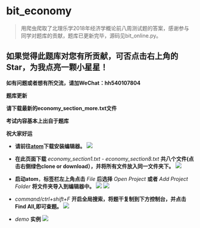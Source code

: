 # bit_economy
> 用爬虫爬取了北理乐学2018年经济学概论前八周测试题的答案，感谢参与同学对题库的贡献，题库已更新完毕，源码见bit_online.py。


## 如果觉得此题库对您有所贡献，可否点击右上角的Star，为我点亮一颗小星星！

**如有问题或者想有所交流，请加WeChat：hh540107804**

**题库更新**

**请下载最新的economy_section_more.txt文件**

**考试内容基本上出自于题库**

**祝大家好运**


- **请前往[atom](https://atom.io)下载安装编辑器。**
    ![](atom_0.jpg)

- **在此页面下载** *economy_section1.txt - economy_section8.txt* **共八个文件(点击右侧绿色clone or download），并将所有文件放入同一文件夹下。**
    ![](github.jpg)

- **启动atom**，**标签栏左上角点击** *File* **后选择** *Open Project* **或者** *Add Project Folder* **将文件夹导入到编辑器中。**
    ![](atom_1.jpg)
    ![](atom_2.jpg)
- *command/ctrl+shift+F* **开启全局搜索，将题干复制到下方控制台，并点击Find All,即可查题。**
    ![](atom_3.jpg)
- *demo* **实例**
    ![](atom_4.jpg)
    


